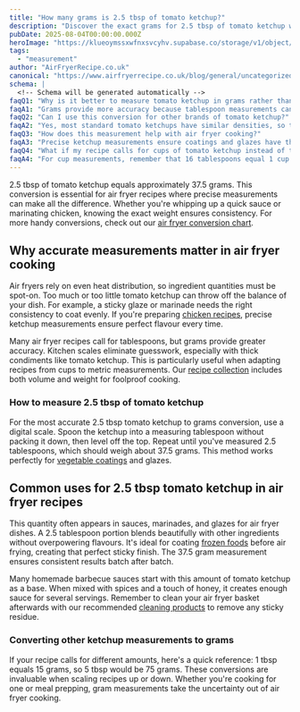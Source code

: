 ```yaml
---
title: "How many grams is 2.5 tbsp of tomato ketchup?"
description: "Discover the exact grams for 2.5 tbsp of tomato ketchup with our easy conversion guide. Perfect for air fryer recipes and precise cooking!"
pubDate: 2025-08-04T00:00:00.000Z
heroImage: "https://klueoymssxwfnxsvcyhv.supabase.co/storage/v1/object/public/Shmucket/how-many-grams-is-2-5-tbsp-tomato-ketchup.webp"
tags:
  - "measurement"
author: "AirFryerRecipe.co.uk"
canonical: "https://www.airfryerrecipe.co.uk/blog/general/uncategorized/how-many-grams-is-2-5-tbsp-tomato-ketchup"
schema: |
  <!-- Schema will be generated automatically -->
faqQ1: "Why is it better to measure tomato ketchup in grams rather than tablespoons?"
faqA1: "Grams provide more accuracy because tablespoon measurements can vary based on how the ketchup is packed. Air fryer cooking benefits from precise quantities to ensure even cooking and consistent flavours. Digital scales eliminate this variability for perfect results every time."
faqQ2: "Can I use this conversion for other brands of tomato ketchup?"
faqA2: "Yes, most standard tomato ketchups have similar densities, so the 2.5 tbsp to 37.5g conversion applies across major brands. However, extra thick or reduced-sugar varieties might differ slightly. When in doubt, check your specific brand's nutritional information for precise gram measurements."
faqQ3: "How does this measurement help with air fryer cooking?"
faqA3: "Precise ketchup measurements ensure coatings and glazes have the right consistency for air frying. Too much can make food soggy, while too little might not provide enough flavour. The 37.5g measurement helps create that perfect balance for crispy, flavourful results."
faqQ4: "What if my recipe calls for cups of tomato ketchup instead of tablespoons?"
faqA4: "For cup measurements, remember that 16 tablespoons equal 1 cup. So 2.5 tbsp is about 0.156 cups. Our air fryer conversion chart provides comprehensive volume-to-weight conversions for all common ingredients, making recipe adaptation simple and accurate."
---
```

<p>2.5 tbsp of tomato ketchup equals approximately 37.5 grams. This conversion is essential for air fryer recipes where precise measurements can make all the difference. Whether you're whipping up a quick sauce or marinating chicken, knowing the exact weight ensures consistency. For more handy conversions, check out our <a href=https://www.airfryerrecipe.co.uk/air-fryer-conversion-chart>air fryer conversion chart</a>.</p>

<h2>Why accurate measurements matter in air fryer cooking</h2>
<p>Air fryers rely on even heat distribution, so ingredient quantities must be spot-on. Too much or too little tomato ketchup can throw off the balance of your dish. For example, a sticky glaze or marinade needs the right consistency to coat evenly. If you're preparing <a href=https://www.airfryerrecipe.co.uk/recipe-category/chicken>chicken recipes</a>, precise ketchup measurements ensure perfect flavour every time.</p>
<p>Many air fryer recipes call for tablespoons, but grams provide greater accuracy. Kitchen scales eliminate guesswork, especially with thick condiments like tomato ketchup. This is particularly useful when adapting recipes from cups to metric measurements. Our <a href=https://www.airfryerrecipe.co.uk/recipes>recipe collection</a> includes both volume and weight for foolproof cooking.</p>

<h3>How to measure 2.5 tbsp of tomato ketchup</h3>
<p>For the most accurate 2.5 tbsp tomato ketchup to grams conversion, use a digital scale. Spoon the ketchup into a measuring tablespoon without packing it down, then level off the top. Repeat until you've measured 2.5 tablespoons, which should weigh about 37.5 grams. This method works perfectly for <a href=https://www.airfryerrecipe.co.uk/recipe-category/vegetables>vegetable coatings</a> and glazes.</p>

<h2>Common uses for 2.5 tbsp tomato ketchup in air fryer recipes</h2>
<p>This quantity often appears in sauces, marinades, and glazes for air fryer dishes. A 2.5 tablespoon portion blends beautifully with other ingredients without overpowering flavours. It's ideal for coating <a href=https://www.airfryerrecipe.co.uk/recipe-category/frozen-foods>frozen foods</a> before air frying, creating that perfect sticky finish. The 37.5 gram measurement ensures consistent results batch after batch.</p>
<p>Many homemade barbecue sauces start with this amount of tomato ketchup as a base. When mixed with spices and a touch of honey, it creates enough sauce for several servings. Remember to clean your air fryer basket afterwards with our recommended <a href=https://www.airfryerrecipe.co.uk/air-fryer-cleaner>cleaning products</a> to remove any sticky residue.</p>

<h3>Converting other ketchup measurements to grams</h3>
<p>If your recipe calls for different amounts, here's a quick reference: 1 tbsp equals 15 grams, so 5 tbsp would be 75 grams. These conversions are invaluable when scaling recipes up or down. Whether you're cooking for one or meal prepping, gram measurements take the uncertainty out of air fryer cooking.</p>
